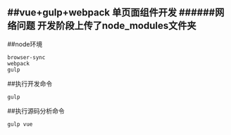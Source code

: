 ##vue+gulp+webpack 单页面组件开发
######网络问题 开发阶段上传了node_modules文件夹
-----------------------------------

##node环境

    browser-sync
    webpack
    gulp


##执行开发命令

    gulp


##执行源码分析命令

    gulp vue
